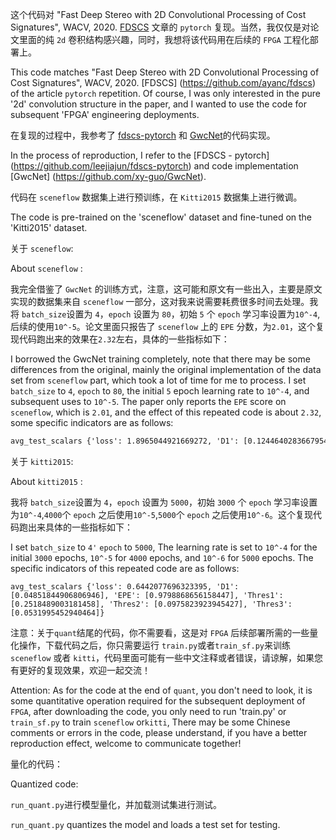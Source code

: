 这个代码对 "Fast Deep Stereo with 2D Convolutional Processing of Cost Signatures", WACV, 2020. [FDSCS](https://github.com/ayanc/fdscs) 文章的 `pytorch` 复现。当然，我仅仅是对论文里面的纯 `2d` 卷积结构感兴趣，同时，我想将该代码用在后续的 `FPGA` 工程化部署上。

This code matches "Fast Deep Stereo with 2D Convolutional Processing of Cost Signatures", WACV, 2020. [FDSCS] (https://github.com/ayanc/fdscs) of the article `pytorch` repetition. Of course, I was only interested in the pure '2d' convolution structure in the paper, and I wanted to use the code for subsequent 'FPGA' engineering deployments.

在复现的过程中，我参考了 [fdscs-pytorch](https://github.com/leejiajun/fdscs-pytorch) 和 [GwcNet](https://github.com/xy-guo/GwcNet)的代码实现。

In the process of reproduction, I refer to the [FDSCS - pytorch] (https://github.com/leejiajun/fdscs-pytorch) and code implementation [GwcNet] (https://github.com/xy-guo/GwcNet).

代码在 `sceneflow` 数据集上进行预训练，在 `Kitti2015` 数据集上进行微调。

The code is pre-trained on the 'sceneflow' dataset and fine-tuned on the 'Kitti2015' dataset.

关于 `sceneflow`:

About `sceneflow` :

我完全借鉴了 `GwcNet` 的训练方式，注意，这可能和原文有一些出入，主要是原文实现的数据集来自 `sceneflow` 一部分，这对我来说需要耗费很多时间去处理。我将 `batch_size`设置为 `4`，`epoch` 设置为 `80`，初始 `5` 个 `epoch` 学习率设置为`10^-4`,后续的使用`10^-5`。论文里面只报告了 `sceneflow` 上的 `EPE` 分数，为`2.01`，这个复现代码跑出来的效果在`2.32`左右，具体的一些指标如下：

I borrowed the GwcNet training completely, note that there may be some differences from the original, mainly the original implementation of the data set from `sceneflow` part, which took a lot of time for me to process. I set `batch_size` to `4`, `epoch` to `80`, the initial `5` epoch learning rate to `10^-4`, and subsequent uses to `10^-5`. The paper only reports the `EPE` score on `sceneflow`, which is `2.01`, and the effect of this repeated code is about `2.32`, some specific indicators are as follows:

```txt
avg_test_scalars {'loss': 1.8965044921669272, 'D1': [0.1244640283667954], 'EPE': [2.327345729963871], 'Thres1': [0.40837842607410996], 'Thres2': [0.22138314692804104], 'Thres3': [0.14712449165241592]}
```



关于 `kitti2015`:

About `kitti2015` :

我将 `batch_size`设置为 `4`，`epoch` 设置为 `5000`，初始 `3000` 个 `epoch` 学习率设置为`10^-4`,`4000`个 `epoch` 之后使用`10^-5`,`5000`个 `epoch` 之后使用`10^-6`。这个复现代码跑出来具体的一些指标如下：



I set `batch_size` to `4'` `epoch` to `5000`, The learning rate is set to `10^-4` for the initial `3000` epochs, `10^-5` for `4000` epochs, and `10^-6` for `5000` epochs. The specific indicators of this repeated code are as follows:



```text
avg_test_scalars {'loss': 0.6442077696323395, 'D1': [0.04851844906806946], 'EPE': [0.9798868656158447], 'Thres1': [0.2518489003181458], 'Thres2': [0.0975823923945427], 'Thres3': [0.0531995452940464]}
```



注意：关于`quant`结尾的代码，你不需要看，这是对 `FPGA` 后续部署所需的一些量化操作，下载代码之后，你只需要运行 `train.py`或者`train_sf.py`来训练 `sceneflow` 或者 `kitti`，代码里面可能有一些中文注释或者错误，请谅解，如果您有更好的复现效果，欢迎一起交流！

Attention: As for the code at the end of `quant`, you don't need to look, it is some quantitative operation required for the subsequent deployment of `FPGA`, after downloading the code, you only need to run 'train.py' or `train_sf.py` to train `sceneflow` or`kitti`, There may be some Chinese comments or errors in the code, please understand, if you have a better reproduction effect, welcome to communicate together!

量化的代码：

Quantized code:

`run_quant.py`进行模型量化，并加载测试集进行测试。

`run_quant.py` quantizes the model and loads a test set for testing.